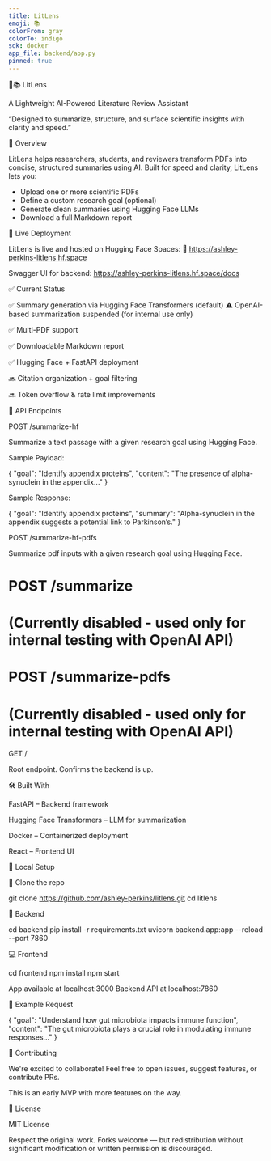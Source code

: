 ```yaml
---
title: LitLens
emoji: 📚
colorFrom: gray
colorTo: indigo
sdk: docker
app_file: backend/app.py
pinned: true
---
```


🧠📚 LitLens

A Lightweight AI-Powered Literature Review Assistant

“Designed to summarize, structure, and surface scientific insights with clarity and speed.”

📌 Overview

LitLens helps researchers, students, and reviewers transform PDFs into concise, structured summaries using AI. Built for speed and clarity, LitLens lets you:

- Upload one or more scientific PDFs
- Define a custom research goal (optional)
- Generate clean summaries using Hugging Face LLMs
- Download a full Markdown report

🚀 Live Deployment

LitLens is live and hosted on Hugging Face Spaces:
🔗 https://ashley-perkins-litlens.hf.space

Swagger UI for backend: https://ashley-perkins-litlens.hf.space/docs

✅ Current Status

✅ Summary generation via Hugging Face Transformers (default)
⚠️ OpenAI-based summarization suspended (for internal use only)


✅ Multi-PDF support

✅ Downloadable Markdown report

✅ Hugging Face + FastAPI deployment

🔜 Citation organization + goal filtering

🔜 Token overflow & rate limit improvements

🔧 API Endpoints

POST /summarize-hf

Summarize a text passage with a given research goal using Hugging Face.

Sample Payload:

{
  "goal": "Identify appendix proteins",
  "content": "The presence of alpha-synuclein in the appendix..."
}

Sample Response:

{
  "goal": "Identify appendix proteins",
  "summary": "Alpha-synuclein in the appendix suggests a potential link to Parkinson’s."
}


 POST /summarize-hf-pdfs

 Summarize pdf inputs with a given research goal using Hugging Face. 

# POST /summarize
# (Currently disabled - used only for internal testing with OpenAI API)

# POST /summarize-pdfs
# (Currently disabled - used only for internal testing with OpenAI API)

GET /

Root endpoint. Confirms the backend is up.

🛠 Built With

FastAPI – Backend framework

Hugging Face Transformers – LLM for summarization

Docker – Containerized deployment

React – Frontend UI

📄 Local Setup

🔁 Clone the repo

git clone https://github.com/ashley-perkins/litlens.git
cd litlens

🧠 Backend

cd backend
pip install -r requirements.txt
uvicorn backend.app:app --reload --port 7860

💻 Frontend

cd frontend
npm install
npm start

App available at localhost:3000
Backend API at localhost:7860

🧪 Example Request

{
  "goal": "Understand how gut microbiota impacts immune function",
  "content": "The gut microbiota plays a crucial role in modulating immune responses..."
}

🤝 Contributing

We're excited to collaborate! Feel free to open issues, suggest features, or contribute PRs.

This is an early MVP with more features on the way.

📜 License

MIT License

Respect the original work. Forks welcome — but redistribution without significant modification or written permission is discouraged.